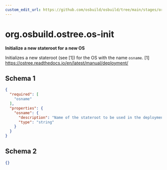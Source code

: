 ```yaml
---
custom_edit_url: https://github.com/osbuild/osbuild/tree/main/stages/org.osbuild.ostree.os-init.meta.json
---
```

# org.osbuild.ostree.os-init
<!--
[//]: # ( DO NOT MODIFY THIS FILE! )
[//]: # ( This content is generated by `scripts/pull_osbuild_modules.py` )
[//]: # ( Rather change the source of this: https://github.com/osbuild/osbuild/tree/main/stages/org.osbuild.ostree.os-init.meta.json )
-->

**Initialize a new stateroot for a new OS**

Initializes a new stateroot (see \[1\]) for the OS with the
name `osname`.
\[1\] https://ostree.readthedocs.io/en/latest/manual/deployment/

## Schema 1

```json
{
  "required": [
    "osname"
  ],
  "properties": {
    "osname": {
      "description": "Name of the stateroot to be used in the deployment",
      "type": "string"
    }
  }
}
```

## Schema 2

```json
{}
```
